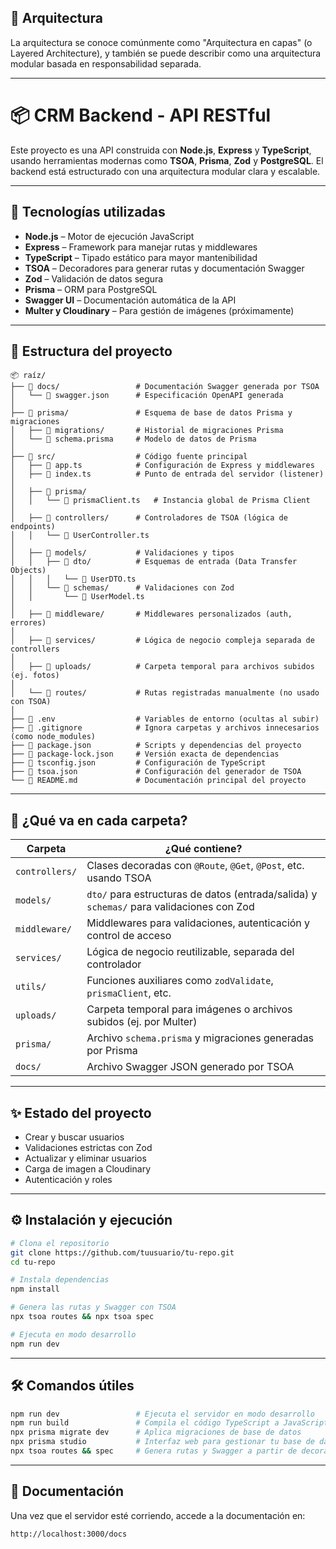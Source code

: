 
## 🧱 Arquitectura

La arquitectura se conoce comúnmente como "Arquitectura en capas" (o Layered Architecture), y también se puede describir como una arquitectura modular basada en responsabilidad separada. 

---

# 📦 CRM Backend - API RESTful

Este proyecto es una API construida con **Node.js**, **Express** y **TypeScript**, usando herramientas modernas como **TSOA**, **Prisma**, **Zod** y **PostgreSQL**. El backend está estructurado con una arquitectura modular clara y escalable.

---

## 🚀 Tecnologías utilizadas

- **Node.js** – Motor de ejecución JavaScript
- **Express** – Framework para manejar rutas y middlewares
- **TypeScript** – Tipado estático para mayor mantenibilidad
- **TSOA** – Decoradores para generar rutas y documentación Swagger
- **Zod** – Validación de datos segura
- **Prisma** – ORM para PostgreSQL
- **Swagger UI** – Documentación automática de la API
- **Multer y Cloudinary** – Para gestión de imágenes (próximamente)

---

## 🧱 Estructura del proyecto

```
📦 raíz/
├── 📁 docs/                 # Documentación Swagger generada por TSOA
│   └── 📄 swagger.json      # Especificación OpenAPI generada
│
├── 📁 prisma/               # Esquema de base de datos Prisma y migraciones
│   ├── 📁 migrations/       # Historial de migraciones Prisma
│   └── 📄 schema.prisma     # Modelo de datos de Prisma
│
├── 📁 src/                  # Código fuente principal
│   ├── 📄 app.ts            # Configuración de Express y middlewares
│   ├── 📄 index.ts          # Punto de entrada del servidor (listener)
│
│   ├── 📁 prisma/           
│   │   └── 📄 prismaClient.ts   # Instancia global de Prisma Client
│
│   ├── 📁 controllers/      # Controladores de TSOA (lógica de endpoints)
│   │   └── 📄 UserController.ts
│
│   ├── 📁 models/           # Validaciones y tipos
│   │   ├── 📁 dto/          # Esquemas de entrada (Data Transfer Objects)
│   │   │   └── 📄 UserDTO.ts
│   │   └── 📁 schemas/      # Validaciones con Zod
│   │       └── 📄 UserModel.ts
│
│   ├── 📁 middleware/       # Middlewares personalizados (auth, errores)
│
│   ├── 📁 services/         # Lógica de negocio compleja separada de controllers
│
│   ├── 📁 uploads/          # Carpeta temporal para archivos subidos (ej. fotos)
│
│   └── 📁 routes/           # Rutas registradas manualmente (no usado con TSOA)
│
├── 📄 .env                  # Variables de entorno (ocultas al subir)
├── 📄 .gitignore            # Ignora carpetas y archivos innecesarios (como node_modules)
├── 📄 package.json          # Scripts y dependencias del proyecto
├── 📄 package-lock.json     # Versión exacta de dependencias
├── 📄 tsconfig.json         # Configuración de TypeScript
├── 📄 tsoa.json             # Configuración del generador de TSOA
└── 📄 README.md             # Documentación principal del proyecto
```

---

## 📁 ¿Qué va en cada carpeta?

| Carpeta        | ¿Qué contiene? |
|----------------|----------------|
| `controllers/` | Clases decoradas con `@Route`, `@Get`, `@Post`, etc. usando TSOA |
| `models/`      | `dto/` para estructuras de datos (entrada/salida) y `schemas/` para validaciones con Zod |
| `middleware/`  | Middlewares para validaciones, autenticación y control de acceso |
| `services/`    | Lógica de negocio reutilizable, separada del controlador |
| `utils/`       | Funciones auxiliares como `zodValidate`, `prismaClient`, etc. |
| `uploads/`     | Carpeta temporal para imágenes o archivos subidos (ej. por Multer) |
| `prisma/`      | Archivo `schema.prisma` y migraciones generadas por Prisma |
| `docs/`        | Archivo Swagger JSON generado por TSOA |

---
## ✨ Estado del proyecto
 - Crear y buscar usuarios
 - Validaciones estrictas con Zod
 - Actualizar y eliminar usuarios
 - Carga de imagen a Cloudinary
 - Autenticación y roles

---

## ⚙️ Instalación y ejecución

```bash
# Clona el repositorio
git clone https://github.com/tuusuario/tu-repo.git
cd tu-repo

# Instala dependencias
npm install

# Genera las rutas y Swagger con TSOA
npx tsoa routes && npx tsoa spec

# Ejecuta en modo desarrollo
npm run dev
```

---

## 🛠️ Comandos útiles

```bash
npm run dev                 # Ejecuta el servidor en modo desarrollo
npm run build               # Compila el código TypeScript a JavaScript
npx prisma migrate dev      # Aplica migraciones de base de datos
npx prisma studio           # Interfaz web para gestionar tu base de datos
npx tsoa routes && spec     # Genera rutas y Swagger a partir de decoradores
```

---

## 📘 Documentación

Una vez que el servidor esté corriendo, accede a la documentación en:

```
http://localhost:3000/docs
```